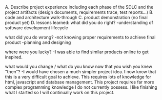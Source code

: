 A. Describe project experience including each phase of the SDLC and the project artifacts (design documents, requirements trace, test reports...)
B. code and architecture walk-through
C. product demonstration (no final product yet)
D. lessons learned:
what did you do right?
  -understanding of software development lifecycle
  
what did you do wrong?
  -not knowing proper requirements to achieve final product
  -planning and designing

where were you lucky?
  -I was able to find similar products online to get inspired.
  
what would you change / what do you know now that you wish you knew "then"?
  -I would have chosen a much simpler project idea. I now know that this is a very difficult goal to achieve. This requires lots of knowledge for html, javascript and database management. This project requires far more complex programming knowledge I do not currently possess. I like finishing what I started so I will continually work on this project.
